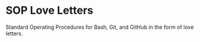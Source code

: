# SOP Love Letters

Standard Operating Procedures for Bash, Git, and GitHub in the form of love letters.
